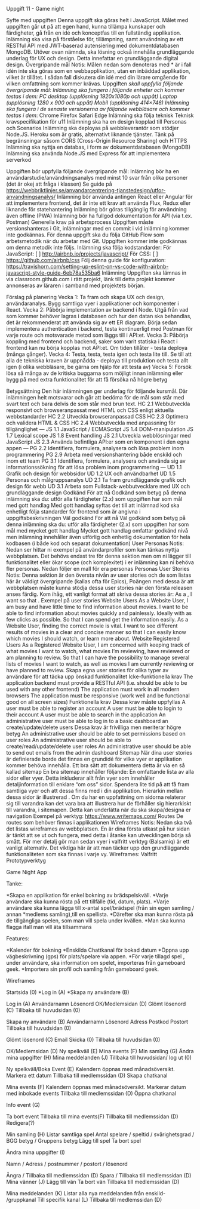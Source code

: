 Uppgift 11 - Game night



































Syfte med uppgiften
Denna uppgift ska göras helt i JavaScript. Målet med uppgiften går ut på att egen hand, kunna tillämpa kunskaper och färdigheter, gå från en idé och konceptfas till en fullständig applikation. Inlämning ska visa på förståelse för, tillämpning, samt användning av ett RESTful API med JWT-baserad autensiering med dokumentdatabasen MongoDB.
Utöver ovan nämnda, ska lösning också innehålla grundläggande underlag för UX och design. Detta innefattar en grundläggande digital design.
Övergripande mål
Notis: Målen nedan som denoteras med * är i fall idén inte ska göras som en webbapplikation, utan en inbäddad applikation, vilket är tillåtet. I sådan fall diskutera din idé med din lärare omgående för vilken omfattning som kommer krävas.
Uppgiften **skall uppfylla följande övergripande mål:
Inlämning ska fungera i följande enheter och kommer testas i dem*:
PC desktop (upplösning 1920x1080p och uppåt)
Laptop (upplösning 1280 x 900 och uppåt)
Mobil (upplösning 414×746)
Inlämning ska fungera i de senaste versionerna av följande webbläsare och kommer testas i dem*:
Chrome
Firefox
Safari
Edge
Inlämning ska följa teknisk Teknisk kravspecifikation för u11
Inlämning ska ha en design kopplad till Personas och Scenarios
Inlämning ska deployas på webbleverantör som stödjer Node.JS. Heroku som är gratis, alternativt liknande tjänster. Tänk på begränsningar såsom CORS (Cross-Origin Resource Sharing) och HTTPS
Inlämning ska nyttja en databas, i form av dokumentdatabasen (MongoDB)
Inlämning ska använda Node.JS med Express för att implementera serverkod


Uppgiften bör uppfylla följande övergripande mål:
Inlämning bör ha en användarstudie/användningsanalys med minst 10 svar från olika personer (det är okej att fråga i klassen)
Se guide på https://webbriktlinjer.se/anvandarcentrering-tjanstedesign/utfor-anvandningsanalys/
Inlämning bör använda antingen React eller Angular för att implementera frontend, det är inte ett krav att använda Flux, Redux eller liknande för statehantering
Inlämning bör göras tillgänglig för användning även offline (PWA)
Inlämning bör ha fullgod dokumentation för API (via t.ex. Postman)
Generella krav på arbetsprocess
Uppgiften måste versionshanteras i Git, inlämningar med en commit i vid inlämning kommer inte godkännas.
För denna uppgift ska du följa GitHub Flow som arbetsmetodik när du arbetar med Git. Uppgiften kommer inte godkännas om denna metodik inte följs.
Inlämning ska följa kodstandarder:
För JavaScript:
[ ] http://airbnb.io/projects/javascript/
För CSS:
[ ] https://github.com/airbnb/css
Följ denna guide för konfiguration: https://travishorn.com/setting-up-eslint-on-vs-code-with-airbnb-javascript-style-guide-6eb78a535ba6
Inlämning
Uppgiften ska lämnas in via classroom.github.com i rätt projekt, länk till detta projekt kommer annonseras av läraren i samband med projektets början.




Förslag på planering
Vecka 1: Ta fram och skapa UX och design, användaranalys. Bygg samtliga vyer i applikationer och komponenter i React.
Vecka 2: Påbörja implementation av backend i Node. Utgå från vad som kommer behöver lagras i databasen och hur den datan ska behandlas, det är rekommenderat att använda sig av ett ER diagram. Börja sedan implementera authentication i backend, testa kontinuerligt med Postman för varje route och motsvarade metod som läggs till i API:et.
Vecka 3: Påbörja koppling med frontend och backend, saker som varit statiska i React i frontend kan nu börja kopplas mot API:et. Om tiden tillåter - testa deploya (många gånger).
Vecka 4: Testa, testa, testa igen och testa lite till. Se till att alla de tekniska kraven är uppnådda - deploya till produktion och testa allt igen (i olika webbläsare, be gärna om hjälp för att testa av)
Vecka 5: Försök lösa så många av de kritiska buggarna som möjligt innan inlämning eller bygg på med extra funktionalitet för att få försöka nå högre betyg

Betygsättning
Den här inlämningen ger underlag för följande kursmål. Där inlämningen helt motsvarar och går att bedöma för de mål som står med svart text och bara delvis de som står med brun text.
HC 2.1 Webbutveckla responsivt och browseranpassat med HTML och CSS enligt aktuella webbstandarder
HC 2.2 Utveckla browseranpassad CSS
HC 2.3 Optimera och validera HTML & CSS
HC 2.4 Webbutveckla med anpassning för tillgänglighet
—
JS 1.1 JavaScript / ECMAScript
JS 1.4 DOM-manipulation
JS 1.7 Lexical scope
JS 1.8 Event handling
JS 2.1 Utveckla webblösningar med JavaScript
JS 2.3 Använda befintliga API:er som en komponent i den egna appen
—
PG 2.2 Identifiera, formulera, analysera och lösa problem inom programmering
PG 2.9 Arbeta med versionshantering både enskild och inom ett team
PG 3.1 Identifiera, formulera, analysera och använda sig av informationssökning för att lösa problem inom programmering
—
UD 1.1 Grafik och design för webbsidor
UD 1.2 UX och användbarhet
UD 1.5 Personas och målgruppsanalys
UD 2.1 Ta fram grundläggande grafik och design för webb
UD 3.1 Arbeta som Fullstack-webbutvecklare med UX och grundläggande design
Godkänd
För att nå Godkänd som betyg på denna inlämning ska du:
utför alla färdigheter (2.x) som uppgiften har som mål med gott handlag
Med gott handlag syftas det till att inlämnad kod ska enhetligt följa standarder för frontend som är angivna i uppgiftsbeskrivningen
Väl godkänd
För att nå Väl godkänd som betyg på denna inlämning ska du:
utför alla färdigheter (2.x) som uppgiften har som mål med mycket gott handlag
Mycket gott handlag omfattar godkänd nivå men inlämning innehåller även utförlig och enhetlig dokumentation för hela kodbasen (i både kod och separat dokumentation)
User Personas
Notis: Nedan ser hittar ni exempel på användarprofiler som kan tänkas nyttja webbplatsen. Det behövs endast tre för denna sektion men om ni lägger till funktionalitet eller ökar scope (och komplexitet) i er inlämning kan ni behöva fler personas.
Nedan följer en mall för era personas
Personas
User Stories
Notis: Denna sektion är den översta nivån av user stories och de som listas här är väldigt övergripande (kallas ofta för Epics), Poängen med dessa är att webbplatsen måste kunna stödja dessa user stories när den första releasen anses färdig. Kom ihåg, ett vanligt format att skriva dessa stories är: As a , I want so that .
Exempel på user stories
Website Users
As a Website User, I am busy and have little time to find information about movies. I want to be able to find information about movies quickly and painlessly. Ideally with as few clicks as possible. So that I can spend get the information easily.
As a Website User, finding the correct movie is vital. I want to see different results of movies in a clear and concise manner so that I can easily know which movies I should watch, or learn more about.
Website Registered Users
As a Registered Website User, I am concerned with keeping track of what movies I want to watch, what movies I’m reviewing, have reviewed or am planning to review. So that I can have the possibility to manage several lists of movies I want to watch, as well as movies I am currently reviewing or have planned to review.
Skapa egna user stories för olika typer av användare för att täcka upp önskad funktionalitet
Icke-funktionella krav
The application backend must provide a RESTful API (i.e. should be able to be used with any other frontend)
The application must work in all modern browsers
The application must be responsive (work well and be functional good on all screen sizes)
Funktionella krav
Dessa krav måste uppfyllas
A user must be able to register an account
A user must be able to login to their account
A user must be able to search in the application
An administrative user must be able to log in to a basic dashboard an create/update/delete users
Dessa krav är frivilliga men meriterar högre betyg
An administrative user should be able to set permissions based on user roles
An administrative user should be able to create/read/update/delete user roles
An administrative user should be able to send out emails from the admin dashboard
Sitemap
När dina user stories är definierade borde det finnas en grundidé för vilka vyer er applikation kommer behöva innehålla. Ett bra sätt att dokumentera detta är via en så kallad sitemap
En bra sitemap innehåller följande:
En omfattande lista av alla sidor eller vyer. Detta inkluderar allt från vyer som innehåller detaljinformation till enklare “om oss” sidor. Spendera lite tid på att få fram samtliga vyer och att dessa finns med i din applikation.
Hierarkin mellan dessa sidor är illustrerad . Om du har en uppfattning om sidorna relaterar sig till varandra kan det vara bra att illustrera hur de förhåller sig hierarkiskt till varandra, i sitemapen. Detta kan underlätta när du ska skapa/designa er navigation
Exempel på verktyg: https://www.writemaps.com/
Routes
De routes som behöver finnas i applikationen
Wireframes
Notis: Nedan ska två det listas wireframes av webbplatsen. En är dina första utkast på hur sidan är tänkt att se ut och fungera, med detta i åtanke kan utvecklingen börja så smått. För mer detalj gör man sedan vyer i valfritt verktyg (Balsamiq) är ett vanligt alternativ. Det viktiga här är att man täcker upp den grundläggande funktionaliteten som ska finnas i varje vy.
Wireframes: Valfritt Prototypverktyg




Game Night App


Tanke:

*Skapa en applikation för enkel bokning av brädspelskväll.
*Varje användare ska kunna rösta på ett tillfälle (tid, datum, plats). 
*Varje användare ska kunna lägga till x-antal spel/brädspel (från sin egen samling / annan *medlems samling),till en spellista. 
*Därefter ska man kunna rösta på de tillgängliga spelen, som man vill spela under kvällen.
*Man ska kunna flagga ifall man vill äta tillsammans

Features:

*Kalender för bokning
*Enskilda Chattkanal för bokad datum
*Öppna upp vägbeskrivning (gps) för plats/spelare  via appen.
*För varje tillagd spel , under användare, ska information om spelet, importeras från gameboard geek.
*Importera sin profil och samling från gameboard geek.


Wireframes

Startsida (0)
*Log in (A)
*Skapa ny användare (B)

Log in (A)
Användarnamn
Lösenord
OK/Medlemsidan (D)
Glömt lösenord (C)
Tillbaka till huvudsidan (0)

Skapa ny användare (B)
Användarnamn
Lösenord
Adress
Postkod
Postort
Tillbaka till huvudsidan (0)

Glömt lösenord (C)
Email 
Skicka (0)
Tillbaka till huvudsidan (0)

OK/Medlemsidan (D)
Ny spelkväll (E)
Mina events (F)
Min samling (G)
Ändra mina uppgifter (H)
Mina meddelanden (J)
Tillbaka till huvudsidan/ log ut (0)




Ny spelkväll/Boka Event (E)
Kalendern öppnas med månadsöversikt.
Markera ett datum 
Tillbaka till medlemssidan (D)
Skapa chatkanal


Mina events (F)
Kalendern öppnas med månadsöversikt.
Markerar datum med inbokade events 
Tillbaka till medlemssidan (D)
Öppna chatkanal 

Info event (G)

Ta bort event
Tillbaka till mina events(F)
Tillbaka till medlemssidan (D)
Redigera(?)

Min samling (H)
Listar samtliga spel
Antal spelare / speltid / svårighetsgrad / BGG betyg / Gruppens betyg
Lägg till spel
Ta bort spel

Ändra mina uppgifter (I)

Namn / Adress / postnummer / postort / lösenord

Ångra / Tillbaka till medlemssidan (D)
Spara / Tillbaka till medlemssidan (D)
Mina vänner (J)
Lägg till vän
Ta bort vän
Tillbaka till medlemssidan (D)


Mina meddelanden (K)
Listar alla nya meddelanden från enskild- /gruppkanal
Till specifik kanal (L)
Tillbaka till medlemssidan (D)


